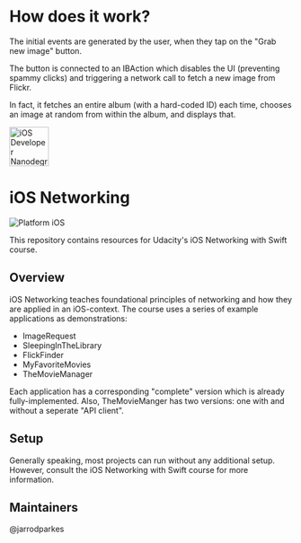 # How does it work?

The initial events are generated by the user, when they tap on the "Grab new image" button.

The button is connected to an IBAction which disables the UI (preventing spammy clicks) and triggering a network call to fetch a new image from Flickr.

In fact, it fetches an entire album (with a hard-coded ID) each time, chooses an image at random from within the album, and displays that.

<img src="https://s3-us-west-1.amazonaws.com/udacity-content/degrees/catalog-images/nd003.png" alt="iOS Developer Nanodegree logo" height="70" >

# iOS Networking

![Platform iOS](https://img.shields.io/badge/nanodegree-iOS-blue.svg)

This repository contains resources for Udacity's iOS Networking with Swift course.

## Overview

iOS Networking teaches foundational principles of networking and how they are applied in an iOS-context. The course uses a series of example applications as demonstrations:

- ImageRequest
- SleepingInTheLibrary
- FlickFinder
- MyFavoriteMovies
- TheMovieManager

Each application has a corresponding "complete" version which is already fully-implemented. Also, TheMovieManger has two versions: one with and without a seperate "API client".

## Setup

Generally speaking, most projects can run without any additional setup. However, consult the iOS Networking with Swift course for more information.

## Maintainers

@jarrodparkes
